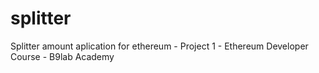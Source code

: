 # splitter
Splitter amount aplication for ethereum - Project 1 - Ethereum Developer Course - B9lab Academy
